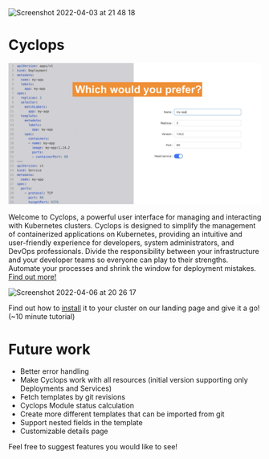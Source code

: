 <img width="25%" alt="Screenshot 2022-04-03 at 21 48 18" src="https://user-images.githubusercontent.com/72022639/162230553-e669e572-1346-4289-814b-bd23d5b2d100.png">

# Cyclops

![which-would-you-prefer.png](web%2Fstatic%2Fimg%2Fwhich-would-you-prefer.png)

Welcome to Cyclops, a powerful user interface for managing and interacting with Kubernetes clusters. Cyclops is designed
to simplify the management of containerized applications on Kubernetes, providing an intuitive and user-friendly
experience for developers, system administrators, and DevOps professionals. Divide the responsibility between your
infrastructure and your developer teams so everyone can play to their strengths. Automate your processes and shrink
the window for deployment mistakes. [Find out more!](https://cyclops-ui.com)

![Screenshot 2022-04-06 at 20 26 17](https://user-images.githubusercontent.com/72022639/162033638-845b5f2c-f1df-4e17-b2fc-ba4ab318f887.png)

Find out how to [install](https://cyclops-ui.com/docs/installation/prerequisites) it to your cluster on our landing page
and give it a go! (~10 minute tutorial)

# Future work

* Better error handling
* Make Cyclops work with all resources (initial version supporting only Deployments and Services)
* Fetch templates by git revisions
* Cyclops Module status calculation
* Create more different templates that can be imported from git
* Support nested fields in the template
* Customizable details page

Feel free to suggest features you would like to see!
